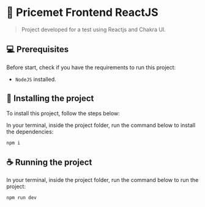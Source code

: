 # 📝 Pricemet Frontend ReactJS

> Project developed for a test using Reactjs and Chakra UI.

## 💻 Prerequisites

Before start, check if you have the requirements to run this project:

- `NodeJS` installed.

## 🎈 Installing the project

To install this project, follow the steps below:

In your terminal, inside the project folder, run the command below to install the dependencies:
```
npm i
```

## ☕ Running the project

In your terminal, inside the project folder, run the command below to run the project:

```
npm run dev
```
